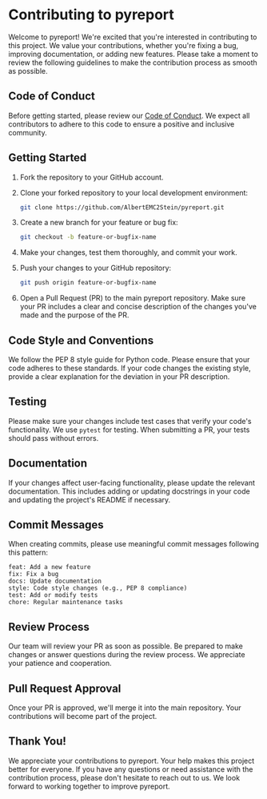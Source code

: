 # Contributing to pyreport

Welcome to pyreport! We're excited that you're interested in contributing to this project. We value your contributions, whether you're fixing a bug, improving documentation, or adding new features. Please take a moment to review the following guidelines to make the contribution process as smooth as possible.

## Code of Conduct

Before getting started, please review our [Code of Conduct](CODE_OF_CONDUCT.md). We expect all contributors to adhere to this code to ensure a positive and inclusive community.

## Getting Started

1. Fork the repository to your GitHub account.
2. Clone your forked repository to your local development environment:

   ```bash
   git clone https://github.com/AlbertEMC2Stein/pyreport.git
   ```

3. Create a new branch for your feature or bug fix:

   ```bash
   git checkout -b feature-or-bugfix-name
   ```

4. Make your changes, test them thoroughly, and commit your work.

5. Push your changes to your GitHub repository:

   ```bash
   git push origin feature-or-bugfix-name
   ```

6. Open a Pull Request (PR) to the main pyreport repository. Make sure your PR includes a clear and concise description of the changes you've made and the purpose of the PR.

## Code Style and Conventions

We follow the PEP 8 style guide for Python code. Please ensure that your code adheres to these standards. If your code changes the existing style, provide a clear explanation for the deviation in your PR description.

## Testing

Please make sure your changes include test cases that verify your code's functionality. We use `pytest` for testing. When submitting a PR, your tests should pass without errors.

## Documentation

If your changes affect user-facing functionality, please update the relevant documentation. This includes adding or updating docstrings in your code and updating the project's README if necessary.

## Commit Messages

When creating commits, please use meaningful commit messages following this pattern:

```
feat: Add a new feature
fix: Fix a bug
docs: Update documentation
style: Code style changes (e.g., PEP 8 compliance)
test: Add or modify tests
chore: Regular maintenance tasks
```

## Review Process

Our team will review your PR as soon as possible. Be prepared to make changes or answer questions during the review process. We appreciate your patience and cooperation.

## Pull Request Approval

Once your PR is approved, we'll merge it into the main repository. Your contributions will become part of the project.

## Thank You!

We appreciate your contributions to pyreport. Your help makes this project better for everyone. If you have any questions or need assistance with the contribution process, please don't hesitate to reach out to us. We look forward to working together to improve pyreport.